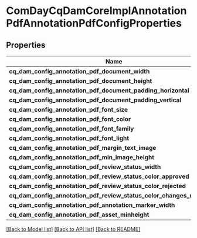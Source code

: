 # ComDayCqDamCoreImplAnnotationPdfAnnotationPdfConfigProperties

## Properties
Name | Type | Description | Notes
------------ | ------------- | ------------- | -------------
**cq_dam_config_annotation_pdf_document_width** | [***::models::ConfigNodePropertyInteger**](configNodePropertyInteger.md) |  | [optional] 
**cq_dam_config_annotation_pdf_document_height** | [***::models::ConfigNodePropertyInteger**](configNodePropertyInteger.md) |  | [optional] 
**cq_dam_config_annotation_pdf_document_padding_horizontal** | [***::models::ConfigNodePropertyInteger**](configNodePropertyInteger.md) |  | [optional] 
**cq_dam_config_annotation_pdf_document_padding_vertical** | [***::models::ConfigNodePropertyInteger**](configNodePropertyInteger.md) |  | [optional] 
**cq_dam_config_annotation_pdf_font_size** | [***::models::ConfigNodePropertyInteger**](configNodePropertyInteger.md) |  | [optional] 
**cq_dam_config_annotation_pdf_font_color** | [***::models::ConfigNodePropertyString**](configNodePropertyString.md) |  | [optional] 
**cq_dam_config_annotation_pdf_font_family** | [***::models::ConfigNodePropertyString**](configNodePropertyString.md) |  | [optional] 
**cq_dam_config_annotation_pdf_font_light** | [***::models::ConfigNodePropertyString**](configNodePropertyString.md) |  | [optional] 
**cq_dam_config_annotation_pdf_margin_text_image** | [***::models::ConfigNodePropertyInteger**](configNodePropertyInteger.md) |  | [optional] 
**cq_dam_config_annotation_pdf_min_image_height** | [***::models::ConfigNodePropertyInteger**](configNodePropertyInteger.md) |  | [optional] 
**cq_dam_config_annotation_pdf_review_status_width** | [***::models::ConfigNodePropertyInteger**](configNodePropertyInteger.md) |  | [optional] 
**cq_dam_config_annotation_pdf_review_status_color_approved** | [***::models::ConfigNodePropertyString**](configNodePropertyString.md) |  | [optional] 
**cq_dam_config_annotation_pdf_review_status_color_rejected** | [***::models::ConfigNodePropertyString**](configNodePropertyString.md) |  | [optional] 
**cq_dam_config_annotation_pdf_review_status_color_changes_requested** | [***::models::ConfigNodePropertyString**](configNodePropertyString.md) |  | [optional] 
**cq_dam_config_annotation_pdf_annotation_marker_width** | [***::models::ConfigNodePropertyInteger**](configNodePropertyInteger.md) |  | [optional] 
**cq_dam_config_annotation_pdf_asset_minheight** | [***::models::ConfigNodePropertyInteger**](configNodePropertyInteger.md) |  | [optional] 

[[Back to Model list]](../README.md#documentation-for-models) [[Back to API list]](../README.md#documentation-for-api-endpoints) [[Back to README]](../README.md)


